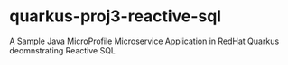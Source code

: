 # quarkus-proj3-reactive-sql
 A Sample Java MicroProfile Microservice Application in RedHat Quarkus deomnstrating Reactive SQL
